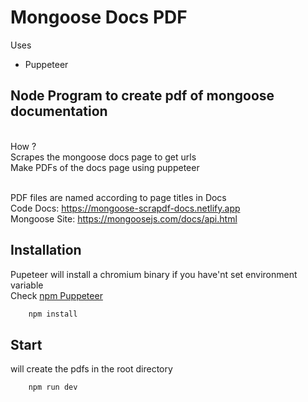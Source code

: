 # Mongoose Docs PDF 

Uses
- Puppeteer

## Node Program to create pdf of mongoose documentation

</br>
How ? </br>
Scrapes the mongoose docs page to get urls </br>
Make PDFs of the docs page using puppeteer</br>
</br>

PDF files are named according to page titles in Docs </br>
Code Docs: https://mongoose-scrapdf-docs.netlify.app </br>
Mongoose Site: https://mongoosejs.com/docs/api.html

## Installation
Pupeteer will install a chromium binary if you have'nt set environment variable</br>
Check [npm Puppeteer](https://www.npmjs.com/package/puppeteer)</br>
```bash
    npm install
```

## Start
will create the pdfs in the root directory</br>
```bash
    npm run dev
```